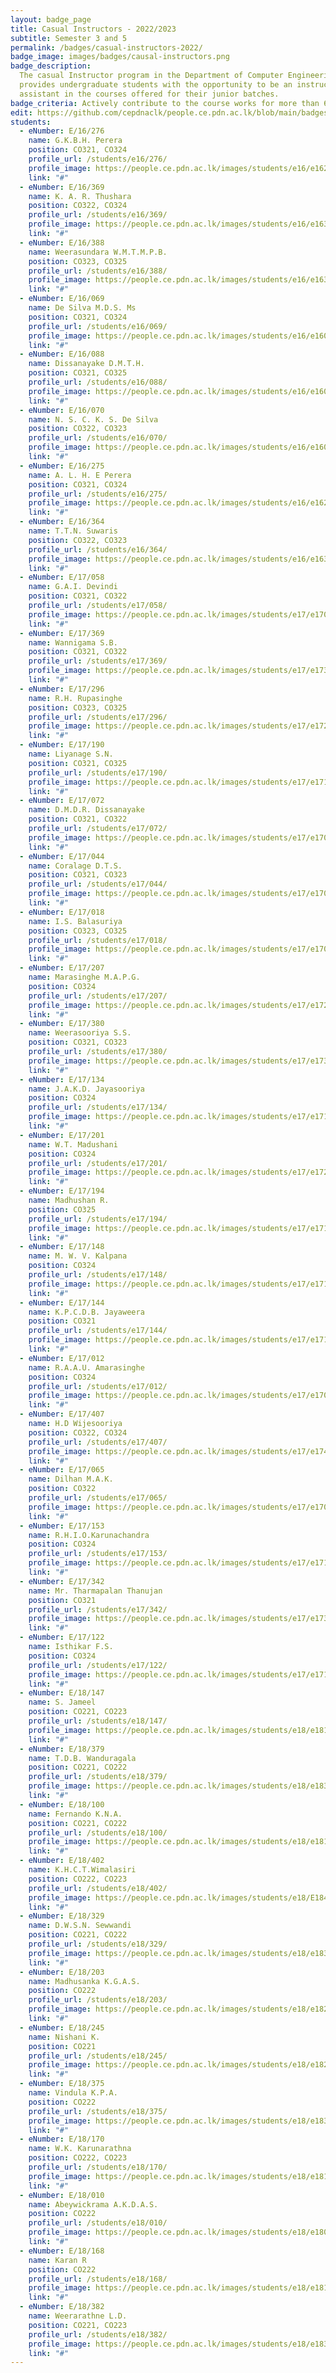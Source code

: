 ```yaml
---
layout: badge_page
title: Casual Instructors - 2022/2023
subtitle: Semester 3 and 5
permalink: /badges/casual-instructors-2022/
badge_image: images/badges/causal-instructors.png
badge_description:
  The casual Instructor program in the Department of Computer Engineering
  provides undergraduate students with the opportunity to be an instructor/teaching
  assistant in the courses offered for their junior batches.
badge_criteria: Actively contribute to the course works for more than 6 working hours
edit: https://github.com/cepdnaclk/people.ce.pdn.ac.lk/blob/main/badges/casual-instructors-2022
students:
  - eNumber: E/16/276
    name: G.K.B.H. Perera
    position: CO321, CO324
    profile_url: /students/e16/276/
    profile_image: https://people.ce.pdn.ac.lk/images/students/e16/e16276.jpg
    link: "#"
  - eNumber: E/16/369
    name: K. A. R. Thushara
    position: CO322, CO324
    profile_url: /students/e16/369/
    profile_image: https://people.ce.pdn.ac.lk/images/students/e16/e16369.jpg
    link: "#"
  - eNumber: E/16/388
    name: Weerasundara W.M.T.M.P.B.
    position: CO323, CO325
    profile_url: /students/e16/388/
    profile_image: https://people.ce.pdn.ac.lk/images/students/e16/e16388.jpg
    link: "#"
  - eNumber: E/16/069
    name: De Silva M.D.S. Ms
    position: CO321, CO324
    profile_url: /students/e16/069/
    profile_image: https://people.ce.pdn.ac.lk/images/students/e16/e16069.jpg
    link: "#"
  - eNumber: E/16/088
    name: Dissanayake D.M.T.H.
    position: CO321, CO325
    profile_url: /students/e16/088/
    profile_image: https://people.ce.pdn.ac.lk/images/students/e16/e16088.jpg
    link: "#"
  - eNumber: E/16/070
    name: N. S. C. K. S. De Silva
    position: CO322, CO323
    profile_url: /students/e16/070/
    profile_image: https://people.ce.pdn.ac.lk/images/students/e16/e16070.jpg
    link: "#"
  - eNumber: E/16/275
    name: A. L. H. E Perera
    position: CO321, CO324
    profile_url: /students/e16/275/
    profile_image: https://people.ce.pdn.ac.lk/images/students/e16/e16275.jpg
    link: "#"
  - eNumber: E/16/364
    name: T.T.N. Suwaris
    position: CO322, CO323
    profile_url: /students/e16/364/
    profile_image: https://people.ce.pdn.ac.lk/images/students/e16/e16364.jpg
    link: "#"
  - eNumber: E/17/058
    name: G.A.I. Devindi
    position: CO321, CO322
    profile_url: /students/e17/058/
    profile_image: https://people.ce.pdn.ac.lk/images/students/e17/e17058.jpg
    link: "#"
  - eNumber: E/17/369
    name: Wannigama S.B.
    position: CO321, CO322
    profile_url: /students/e17/369/
    profile_image: https://people.ce.pdn.ac.lk/images/students/e17/e17369.jpg
    link: "#"
  - eNumber: E/17/296
    name: R.H. Rupasinghe
    position: CO323, CO325
    profile_url: /students/e17/296/
    profile_image: https://people.ce.pdn.ac.lk/images/students/e17/e17296.jpg
    link: "#"
  - eNumber: E/17/190
    name: Liyanage S.N.
    position: CO321, CO325
    profile_url: /students/e17/190/
    profile_image: https://people.ce.pdn.ac.lk/images/students/e17/e17190.jpg
    link: "#"
  - eNumber: E/17/072
    name: D.M.D.R. Dissanayake
    position: CO321, CO322
    profile_url: /students/e17/072/
    profile_image: https://people.ce.pdn.ac.lk/images/students/e17/e17072.jpg
    link: "#"
  - eNumber: E/17/044
    name: Coralage D.T.S.
    position: CO321, CO323
    profile_url: /students/e17/044/
    profile_image: https://people.ce.pdn.ac.lk/images/students/e17/e17044.jpg
    link: "#"
  - eNumber: E/17/018
    name: I.S. Balasuriya
    position: CO323, CO325
    profile_url: /students/e17/018/
    profile_image: https://people.ce.pdn.ac.lk/images/students/e17/e17018.jpg
    link: "#"
  - eNumber: E/17/207
    name: Marasinghe M.A.P.G.
    position: CO324
    profile_url: /students/e17/207/
    profile_image: https://people.ce.pdn.ac.lk/images/students/e17/e17207.jpg
    link: "#"
  - eNumber: E/17/380
    name: Weerasooriya S.S.
    position: CO321, CO323
    profile_url: /students/e17/380/
    profile_image: https://people.ce.pdn.ac.lk/images/students/e17/e17380.jpg
    link: "#"
  - eNumber: E/17/134
    name: J.A.K.D. Jayasooriya
    position: CO324
    profile_url: /students/e17/134/
    profile_image: https://people.ce.pdn.ac.lk/images/students/e17/e17134.jpg
    link: "#"
  - eNumber: E/17/201
    name: W.T. Madushani
    position: CO324
    profile_url: /students/e17/201/
    profile_image: https://people.ce.pdn.ac.lk/images/students/e17/e17201.jpg
    link: "#"
  - eNumber: E/17/194
    name: Madhushan R.
    position: CO325
    profile_url: /students/e17/194/
    profile_image: https://people.ce.pdn.ac.lk/images/students/e17/e17194.jpg
    link: "#"
  - eNumber: E/17/148
    name: M. W. V. Kalpana
    position: CO324
    profile_url: /students/e17/148/
    profile_image: https://people.ce.pdn.ac.lk/images/students/e17/e17148.jpg
    link: "#"
  - eNumber: E/17/144
    name: K.P.C.D.B. Jayaweera
    position: CO321
    profile_url: /students/e17/144/
    profile_image: https://people.ce.pdn.ac.lk/images/students/e17/e17144.jpg
    link: "#"
  - eNumber: E/17/012
    name: R.A.A.U. Amarasinghe
    position: CO324
    profile_url: /students/e17/012/
    profile_image: https://people.ce.pdn.ac.lk/images/students/e17/e17012.jpg
    link: "#"
  - eNumber: E/17/407
    name: H.D Wijesooriya
    position: CO322, CO324
    profile_url: /students/e17/407/
    profile_image: https://people.ce.pdn.ac.lk/images/students/e17/e17407.jpg
    link: "#"
  - eNumber: E/17/065
    name: Dilhan M.A.K.
    position: CO322
    profile_url: /students/e17/065/
    profile_image: https://people.ce.pdn.ac.lk/images/students/e17/e17065.jpg
    link: "#"
  - eNumber: E/17/153
    name: R.H.I.O.Karunachandra
    position: CO324
    profile_url: /students/e17/153/
    profile_image: https://people.ce.pdn.ac.lk/images/students/e17/e17153.jpg
    link: "#"
  - eNumber: E/17/342
    name: Mr. Tharmapalan Thanujan
    position: CO321
    profile_url: /students/e17/342/
    profile_image: https://people.ce.pdn.ac.lk/images/students/e17/e17342.jpg
    link: "#"
  - eNumber: E/17/122
    name: Isthikar F.S.
    position: CO324
    profile_url: /students/e17/122/
    profile_image: https://people.ce.pdn.ac.lk/images/students/e17/e17122.jpg
    link: "#"
  - eNumber: E/18/147
    name: S. Jameel
    position: CO221, CO223
    profile_url: /students/e18/147/
    profile_image: https://people.ce.pdn.ac.lk/images/students/e18/e18147.jpg
    link: "#"
  - eNumber: E/18/379
    name: T.D.B. Wanduragala
    position: CO221, CO222
    profile_url: /students/e18/379/
    profile_image: https://people.ce.pdn.ac.lk/images/students/e18/e18379.jpg
    link: "#"
  - eNumber: E/18/100
    name: Fernando K.N.A.
    position: CO221, CO222
    profile_url: /students/e18/100/
    profile_image: https://people.ce.pdn.ac.lk/images/students/e18/e18100.jpg
    link: "#"
  - eNumber: E/18/402
    name: K.H.C.T.Wimalasiri
    position: CO222, CO223
    profile_url: /students/e18/402/
    profile_image: https://people.ce.pdn.ac.lk/images/students/e18/E18402.jpg
    link: "#"
  - eNumber: E/18/329
    name: D.W.S.N. Sewwandi
    position: CO221, CO222
    profile_url: /students/e18/329/
    profile_image: https://people.ce.pdn.ac.lk/images/students/e18/e18329.jpg
    link: "#"
  - eNumber: E/18/203
    name: Madhusanka K.G.A.S.
    position: CO222
    profile_url: /students/e18/203/
    profile_image: https://people.ce.pdn.ac.lk/images/students/e18/e18203.jpg
    link: "#"
  - eNumber: E/18/245
    name: Nishani K.
    position: CO221
    profile_url: /students/e18/245/
    profile_image: https://people.ce.pdn.ac.lk/images/students/e18/e18245.jpg
    link: "#"
  - eNumber: E/18/375
    name: Vindula K.P.A.
    position: CO222
    profile_url: /students/e18/375/
    profile_image: https://people.ce.pdn.ac.lk/images/students/e18/e18375.jpg
    link: "#"
  - eNumber: E/18/170
    name: W.K. Karunarathna
    position: CO222, CO223
    profile_url: /students/e18/170/
    profile_image: https://people.ce.pdn.ac.lk/images/students/e18/e18170.jpg
    link: "#"
  - eNumber: E/18/010
    name: Abeywickrama A.K.D.A.S.
    position: CO222
    profile_url: /students/e18/010/
    profile_image: https://people.ce.pdn.ac.lk/images/students/e18/e18010.jpg
    link: "#"
  - eNumber: E/18/168
    name: Karan R
    position: CO222
    profile_url: /students/e18/168/
    profile_image: https://people.ce.pdn.ac.lk/images/students/e18/e18168.jpg
    link: "#"
  - eNumber: E/18/382
    name: Weerarathne L.D.
    position: CO221, CO223
    profile_url: /students/e18/382/
    profile_image: https://people.ce.pdn.ac.lk/images/students/e18/e18382.jpg
    link: "#"
---
```

